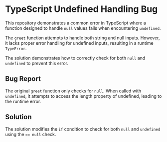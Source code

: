 # TypeScript Undefined Handling Bug

This repository demonstrates a common error in TypeScript where a function designed to handle `null` values fails when encountering `undefined`.

The `greet` function attempts to handle both string and null inputs.  However, it lacks proper error handling for undefined inputs, resulting in a runtime `TypeError`.

The solution demonstrates how to correctly check for both `null` and `undefined` to prevent this error.

## Bug Report

The original `greet` function only checks for `null`. When called with `undefined`, it attempts to access the length property of undefined, leading to the runtime error.

## Solution

The solution modifies the `if` condition to check for both `null` and `undefined` using the `== null` check.